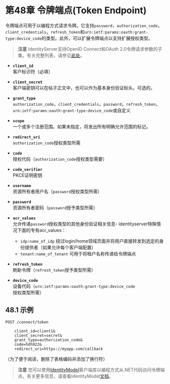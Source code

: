 # 第48章 令牌端点(Token Endpoint)
令牌端点可用于以编程方式请求令牌。它支持`password`，`authorization_code`，`client_credentials`，`refresh_token`和`urn:ietf:params:oauth:grant-type:device_code`的类型。此外，可以扩展令牌端点以支持扩展授权类型。

> **注意**
IdentityServer支持OpenID Connect和OAuth 2.0令牌请​​求参数的子集。有关完整列表，请参见[此处](http://openid.net/specs/openid-connect-core-1_0.html#TokenRequest)。

* **`client_id`**  
客户标识符（必填）

* **`client_secret`**  
客户端密钥可以在帖子正文中，也可以作为基本身份验证标头。可选的。

* **`grant_type`**  
`authorization_code`，`client_credentials`，`password`，`refresh_token`，`urn:ietf:params:oauth:grant-type:device_code`或自定义

* **`scope`**  
一个或多个注册范围。如果未指定，将发出所有明确允许范围的标记。

* **`redirect_uri`**  
`authorization_code`授权类型所需

* **`code`**  
授权代码（`authorization_code`授权类型需要）

* **`code_verifier`**  
PKCE证明密钥

* **`username`**  
资源所有者用户名（`password`授权类型所需）

* **`password`**  
资源所有者密码（`password`授予类型所需）

* **`acr_values`**  
允许传递`password`授权类型的其他身份验证相关信息- identityserver特殊情况下面的专有acr_values：
    * `idp:name_of_idp` 绕过login/home领域页面并将用户直接转发到选定的身份提供者（如果允许每个客户端配置）
    * `tenant:name_of_tenant` 可用于将租户名称传递给令牌端点

* **`refresh_token`**  
刷新令牌（`refresh_token`授予类型所需）

* **`device_code`**  
设备代码（`urn:ietf:params:oauth:grant-type:device_code`授权类型所需）

## 48.1 示例

```
POST /connect/token

    client_id=client1&
    client_secret=secret&
    grant_type=authorization_code&
    code=hdh922&
    redirect_uri=https://myapp.com/callback
```

（为了便于阅读，删除了表格编码并添加了换行符）

> **注意**
您可以使用[IdentityModel](https://github.com/IdentityModel/IdentityModel2)客户端库以编程方式从.NET代码访问令牌端点。有关更多信息，请查看IdentityModel[文档](https://github.com/thinksjay/IdentityModel/blob/master/%E7%AC%AC%E4%B8%80%E9%83%A8%E5%88%86%20%E5%8D%8F%E8%AE%AE%E5%AE%A2%E6%88%B7%E7%AB%AF%E5%BA%93/%E7%AC%AC4%E7%AB%A0%20%E4%BB%A4%E7%89%8C%E7%AB%AF%E7%82%B9(Token%20Endpoint).md)。